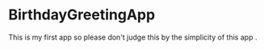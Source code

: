 # BirthdayGreetingApp
This is my first app so please don't judge this by the simplicity of this app .
